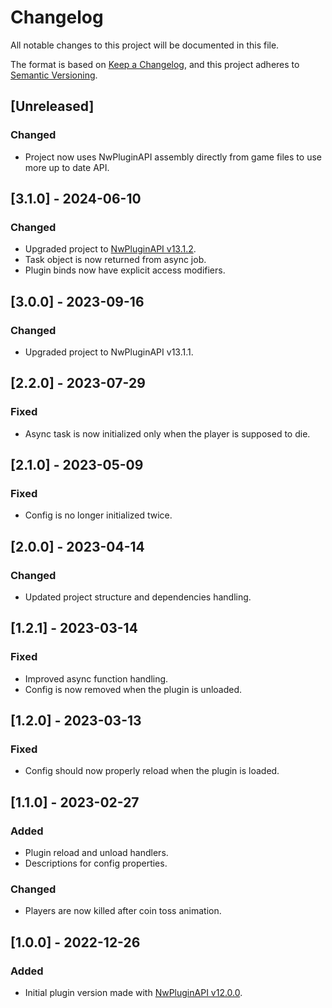 # Changelog

All notable changes to this project will be documented in this file.

The format is based on [Keep a Changelog](https://keepachangelog.com/en/1.0.0/),
and this project adheres to [Semantic Versioning](https://semver.org/spec/v2.0.0.html).

## [Unreleased]

### Changed

- Project now uses NwPluginAPI assembly directly from game files to use more up to date API.

## [3.1.0] - 2024-06-10

### Changed

- Upgraded project to [NwPluginAPI v13.1.2](https://github.com/northwood-studios/NwPluginAPI/releases/tag/13.1.2).
- Task object is now returned from async job.
- Plugin binds now have explicit access modifiers.

## [3.0.0] - 2023-09-16

### Changed

- Upgraded project to NwPluginAPI v13.1.1.

## [2.2.0] - 2023-07-29

### Fixed

- Async task is now initialized only when the player is supposed to die.

## [2.1.0] - 2023-05-09

### Fixed

- Config is no longer initialized twice.

## [2.0.0] - 2023-04-14

### Changed

- Updated project structure and dependencies handling.

## [1.2.1] - 2023-03-14

### Fixed

- Improved async function handling.
- Config is now removed when the plugin is unloaded.

## [1.2.0] - 2023-03-13

### Fixed

- Config should now properly reload when the plugin is loaded.

## [1.1.0] - 2023-02-27

### Added

- Plugin reload and unload handlers.
- Descriptions for config properties.

### Changed

- Players are now killed after coin toss animation.

## [1.0.0] - 2022-12-26

### Added

- Initial plugin version made with [NwPluginAPI v12.0.0](https://github.com/northwood-studios/NwPluginAPI/releases/tag/12.0.0).
